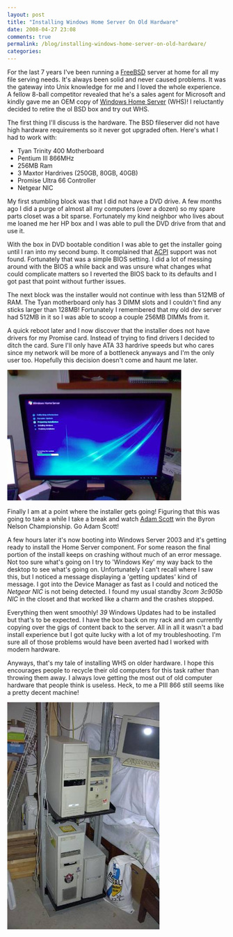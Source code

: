 ```yaml
---
layout: post
title: "Installing Windows Home Server On Old Hardware"
date: 2008-04-27 23:08
comments: true
permalink: /blog/installing-windows-home-server-on-old-hardware/
categories: 
---
```

For the last 7 years I've been running a [FreeBSD](http://www.freebsd.org/ "FreeBSD") server at home for all my file serving needs. It's always been solid and never caused problems. It was the gateway into Unix knowledge for me and I loved the whole experience. A fellow 8-ball competitor revealed that he's a sales agent for Microsoft and kindly gave me an OEM copy of [Windows Home Server](http://www.microsoft.com/windows/products/winfamily/windowshomeserver/default.mspx "Windows Home Server") (WHS)! I reluctantly decided to retire the ol BSD box and try out WHS.

<!-- more -->

The first thing I'll discuss is the hardware. The BSD fileserver did not have high hardware requirements so it never got upgraded often. Here's what I had to work with:

* Tyan Trinity 400 Motherboard
* Pentium III 866MHz
* 256MB Ram
* 3 Maxtor Hardrives (250GB, 80GB, 40GB)
* Promise Ultra 66 Controller
* Netgear NIC

My first stumbling block was that I did not have a DVD drive. A few months ago I did a purge of almost all my computers (over a dozen) so my spare parts closet was a bit sparse. Fortunately my kind neighbor who lives about me loaned me her HP box and I was able to pull the DVD drive from that and use it.

With the box in DVD bootable condition I was able to get the installer going until I ran into my second bump. It complained that [ACPI](http://en.wikipedia.org/wiki/Advanced_Configuration_and_Power_Interface) support was not found. Fortunately that was a simple BIOS setting. I did a lot of messing around with the BIOS a while back and was unsure what changes what could complicate matters so I reverted the BIOS back to its defaults and I got past that point without further issues.

The next block was the installer would not continue with less than 512MB of RAM. The Tyan motherboard only has 3 DIMM slots and I couldn't find any sticks larger than 128MB! Fortunately I remembered that my old dev server had 512MB in it so I was able to scoop a couple 256MB DIMMs from it.

A quick reboot later and I now discover that the installer does not have drivers for my Promise card. Instead of trying to find drivers I decided to ditch the card. Sure I'll only have ATA 33 hardrive speeds but who cares since my network will be more of a bottleneck anyways and I'm the only user too. Hopefully this decision doesn't come and haunt me later.

<img src="/images/blog/whs_install.jpg" />

Finally I am at a point where the installer gets going! Figuring that this was going to take a while I take a break and watch [Adam Scott](http://www.pgatour.com/golfers/024502/adam-scott/) win the Byron Nelson Championship. Go Adam Scott!

A few hours later it's now booting into Windows Server 2003 and it's getting ready to install the Home Server component. For some reason the final portion of the install keeps on crashing without much of an error message. Not too sure what's going on I try to 'Windows Key' my way back to the desktop to see what's going on. Unfortunately I can't recall where I saw this, but I noticed a message displaying a 'getting updates' kind of message. I got into the Device Manager as fast as I could and noticed the *Netgear NIC* is not being detected. I found my usual standby *3com 3c905b NIC* in the closet and that worked like a charm and the crashes stopped.

Everything then went smoothly! *39* Windows Updates had to be installed but that's to be expected. I have the box back on my rack and am currently copying over the gigs of content back to the server. All in all it wasn't a bad install experience but I got quite lucky with a lot of my troubleshooting. I'm sure all of those problems would have been averted had I worked with modern hardware.

Anyways, that's my tale of installing WHS on older hardware. I hope this encourages people to recycle their old computers for this task rather than throwing them away. I always love getting the most out of old computer hardware that people think is useless. Heck, to me a PIII 866 still seems like a pretty decent machine!

<img src="/images/blog/rack_1.jpg" />
